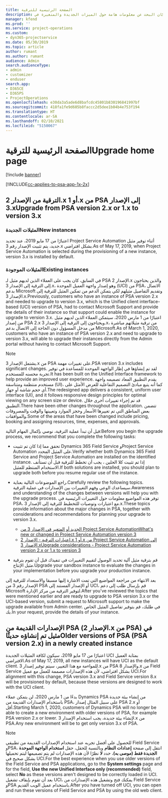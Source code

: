 ```yaml
---
title: الصفحة الرئيسية للترقية
description: يوضح هذا الموضوع مكان البحث عن معلومات هامة حول الميزات الجديدة والمتغيرة في Dynamics 365 Project Service Automation، وعملية الترقية إلى الإصدار الأحدث.
manager: kfend
ms.prod: ''
ms.service: project-operations
ms.custom:
- dyn365-projectservice
ms.date: 05/30/2019
ms.topic: article
author: rumant
ms.author: rumant
audience: Admin
search.audienceType:
- admin
- customizer
- enduser
search.app:
- D365CE
- D365PS
- ProjectOperations
ms.openlocfilehash: e30da3a5ade6d8bafcdc45801b830196841997bf
ms.sourcegitcommit: 418fa1fe9d605b8faccc2d5dee1b04b4e753f194
ms.translationtype: HT
ms.contentlocale: ar-SA
ms.lasthandoff: 02/10/2021
ms.locfileid: "5150067"
---
```

# <a name="upgrade-home-page"></a><span data-ttu-id="db6a0-103">الصفحة الرئيسية للترقية</span><span class="sxs-lookup"><span data-stu-id="db6a0-103">Upgrade home page</span></span>

[!include [banner](../includes/psa-now-project-operations.md)]

[!INCLUDE[cc-applies-to-psa-app-1x-2x](../includes/cc-applies-to-psa-app-1x-2x.md)]

## <a name="upgrade-from-psa-version-2x-or-1x-to-version-3x"></a><span data-ttu-id="db6a0-104">الترقية من الإصدار 2.x أو 1.x من PSA إلى الإصدار 3.x</span><span class="sxs-lookup"><span data-stu-id="db6a0-104">Upgrade from PSA version 2.x or 1.x to version 3.x</span></span>

### <a name="new-instances"></a><span data-ttu-id="db6a0-105">المثيلات الجديدة</span><span class="sxs-lookup"><span data-stu-id="db6a0-105">New instances</span></span>

<span data-ttu-id="db6a0-106">اعتبارًا من 17 مايو 2019، عند تحديد Project Service Automation أثناء توفير مثيل جديد، يتم تثبيت الإصدار رقم 3.x بشكل افتراضي.</span><span class="sxs-lookup"><span data-stu-id="db6a0-106">As of May 17, 2019, when Project Service Automation is selected during the provisioning of a new instance, version 3.x is installed by default.</span></span>

### <a name="existing-instances"></a><span data-ttu-id="db6a0-107">المثيلات الموجودة</span><span class="sxs-lookup"><span data-stu-id="db6a0-107">Existing instances</span></span>

<span data-ttu-id="db6a0-108">في السابق، كان يجب على العملاء الذين لديهم مثيل لـ PSA الإصدار 2.x والذين يحتاجون إلى الترقية إلى الإصدار 3.x، وهو إصدار واجهة العميل الموحدة (UCI) من PSA، الاتصال بدعم Microsoft وتقديم التفاصيل مثيلهم لكي يتمكن الدعم من تمكين المثيل للترقية إلى الإصدار 3.x.</span><span class="sxs-lookup"><span data-stu-id="db6a0-108">Previously, customers who have an instance of PSA version 2.x and needed to upgrade to version 3.x, which is the Unified client interface-based (UCI) version of PSA, had to contact Microsoft Support and provide the details of their instance so that support could enable the instance for upgrade to version 3.x.</span></span> <span data-ttu-id="db6a0-109">اعتبارًا من 1 مارس 2020، سيتمكن العملاء الذين لديهم مثيل من إصدار PSA 2.x ويحتاجون إلى الترقية إلى الإصدار 3.x، من ترقية مثيلاتهم مباشرة من مدخل المسؤول دون الحاجة إلى الاتصال بدعم Microsoft.</span><span class="sxs-lookup"><span data-stu-id="db6a0-109">As of March 1, 2020, customers who have an instance of PSA version 2.x and need to upgrade to version 3.x, will able to upgrade their instances directly from the Admin portal without having to contact Microsoft Support.</span></span>  

> [!NOTE]
> <span data-ttu-id="db6a0-110">يشتمل الإصدار 3.x من PSA على تغييرات مهمة.</span><span class="sxs-lookup"><span data-stu-id="db6a0-110">PSA version 3.x includes significant changes.</span></span> <span data-ttu-id="db6a0-111">لقد تم إنشاؤها في إظار الواجهة الموحدة للمساعدة في توفير تجربة محسنه للمستخدم.</span><span class="sxs-lookup"><span data-stu-id="db6a0-111">It has been built on the Unified Interface framework to help provide an improved user experience.</span></span> <span data-ttu-id="db6a0-112">يقدم التطبيق المعاد تصميمه واجهة مستخدم منتظمة ومتناسقة (UI)، كما أنه يتبع مبادئ التصميم التفاعلية للعرض الأمثل على أي حجم شاشة أو جهاز.</span><span class="sxs-lookup"><span data-stu-id="db6a0-112">The redesigned app delivers a consistent, uniform user interface (UI), and it follows responsive design principles for optimal viewing on any screen size or device.</span></span> <span data-ttu-id="db6a0-113">قد تم إجراء تغييرات أخرى خلال التطبيق.</span><span class="sxs-lookup"><span data-stu-id="db6a0-113">There have been other changes throughout the application.</span></span> <span data-ttu-id="db6a0-114">تتضمن بعض المناطق التي تم تغييرها الأسعار وحجز الموارد وتعيينها والوقت والمصروفات والموافقات.</span><span class="sxs-lookup"><span data-stu-id="db6a0-114">Some of the areas that have been changed include pricing, booking and assigning resources, time, expenses, and approvals.</span></span>

<span data-ttu-id="db6a0-115">قبل أن تبدأ عملية الترقية، نوصي بإكمال المهام التالية:</span><span class="sxs-lookup"><span data-stu-id="db6a0-115">Before you begin the upgrade process, we recommend that you complete the following tasks:</span></span>

- <span data-ttu-id="db6a0-116">تحقق مما إذا كان تم تثبيت Dynamics 365 Field Service وProject Service Automation على المثيل المحدد.</span><span class="sxs-lookup"><span data-stu-id="db6a0-116">Verify whether both Dynamics 365 Field Service and Project Service Automation are installed on the identified instance.</span></span> <span data-ttu-id="db6a0-117">إذا تم تثبيت كلا الحلين ، يجب أن تخطط للترقية قبل أن تستأنف الاستخدام المنتظم للمثيل.</span><span class="sxs-lookup"><span data-stu-id="db6a0-117">If both solutions are installed, you should plan to upgrade both before you resume regular use of the instance.</span></span>
- <span data-ttu-id="db6a0-118">راجع الموضوعات التالية بعناية.</span><span class="sxs-lookup"><span data-stu-id="db6a0-118">Carefully review the following topics.</span></span> <span data-ttu-id="db6a0-119">سيساعدك الوعي وفهم التغييرات بين الإصدارات في عملية الترقية.</span><span class="sxs-lookup"><span data-stu-id="db6a0-119">Awareness and understanding of the changes between versions will help you with the upgrade process.</span></span> <span data-ttu-id="db6a0-120">توفر هذه المواضيع معلومات حول التغييرات الرئيسية في PSA، مع اعتبارات وتوصيات للتخطيط للترقية إلى الإصدار 3.x.</span><span class="sxs-lookup"><span data-stu-id="db6a0-120">These topics provide information about the major changes in PSA, together with considerations and recommendations for planning your upgrade to version 3.x.</span></span>

    - [<span data-ttu-id="db6a0-121">الجديد أو المتغير في الإصدار 3 من Project Service Automation</span><span class="sxs-lookup"><span data-stu-id="db6a0-121">What's new or changed in Project Service Automation version 3</span></span>](whats-new-changed-v3.md)
    - [<span data-ttu-id="db6a0-122">اعتبارات الترقية - الإصدار 2.x أو 1.x من Project Service Automation إلى الإصدار 3.x</span><span class="sxs-lookup"><span data-stu-id="db6a0-122">Upgrade considerations - Project Service Automation version 2.x or 1.x to version 3</span></span>](upgrade-v3.md)

- <span data-ttu-id="db6a0-123">قم بترقية مثيل آلية تحديد الوصول لتقييم التغييرات في تنفيذك قبل أن تقوم بترقية مثيل الإنتاج.</span><span class="sxs-lookup"><span data-stu-id="db6a0-123">Upgrade your sandbox instance to evaluate the changes in your implementation before you upgrade your production instance.</span></span>

<span data-ttu-id="db6a0-124">بعد الانتهاء من مراجعة المواضيع التي تمت الاشارة إليها مسبقا والاستعداد للترقية إلى الإصدار رقم 3 من PSA أو الإصدار المستند إلى UCI، قم بإرسال طلب إلى دعم Microsoft لتوفير الترقية من مركز الإدارة.</span><span class="sxs-lookup"><span data-stu-id="db6a0-124">After you've reviewed the topics that were mentioned earlier and are ready to upgrade to PSA version 3.x or the UCI-based version, submit a request to Microsoft support to make the upgrade available from Admin center.</span></span> <span data-ttu-id="db6a0-125">في طلبك، قم بتوفير تفاصيل المثيل الخاص بك.</span><span class="sxs-lookup"><span data-stu-id="db6a0-125">In your request, provide the details of your instance.</span></span>

## <a name="older-versions-of-psa-psa-version-2x-in-a-newly-created-instance"></a><span data-ttu-id="db6a0-126">الإصدارات القديمة من PSA (الإصدار 2.x من PSA) في مثيل تم إنشاؤه حديثًا</span><span class="sxs-lookup"><span data-stu-id="db6a0-126">Older versions of PSA (PSA version 2.x) in a newly created instance</span></span>

<span data-ttu-id="db6a0-127">اعتبارًا من 17 مايو 2019، سيكون لكافة المثيلات الجديدة UCI بمثابة العميل الافتراضي.</span><span class="sxs-lookup"><span data-stu-id="db6a0-127">As of May 17, 2019, all new instances will have UCI as the default client.</span></span> <span data-ttu-id="db6a0-128">للمواءمة مع هذا التغيير، سيتم توفير إصدار 3.x من PSA والإصدار 8.x من Field Service بشكل افتراضي، لأن هذه الإصدارات مصممة للعمل مع عميل UCI.</span><span class="sxs-lookup"><span data-stu-id="db6a0-128">For alignment with this change, PSA version 3.x and Field Service version 8.x will be provisioned by default, because these versions are designed to work with the UCI client.</span></span>

<span data-ttu-id="db6a0-129">بدءًا من 1 مارس 2020، لن يتمكن عملاء Dynamics PSA من إنشاء بيئة جديدة باستخدام الإصدارات القديمة من PSA، على سبيل المثال إصدار PSA 2.x أو أقل.</span><span class="sxs-lookup"><span data-stu-id="db6a0-129">Starting March 1, 2020, customers of Dynamics PSA will no longer be able to create a new environment with older versions of PSA, for example PSA version 2.x or lower.</span></span> <span data-ttu-id="db6a0-130">لإنشاء بيئة جديدة، يجب استخدام الإصدار 3.x من PSA.</span><span class="sxs-lookup"><span data-stu-id="db6a0-130">Any new environment will be to get only version 3.x of PSA.</span></span>

> [!NOTE]
> <span data-ttu-id="db6a0-131">للحصول على أفضل تجربه عند استخدام الإصدارات القديمة من تطبيقي Field Service وPSA، انتقل إلى صفحة **إعدادات النظام** وبالنسبة للحقل، حقل **استخدام الواجهة الموحدة الجديدة فقط (موصى به)**، حدد **لا** نظرًا لأن هذه الإصدارات لم يتم تصميمها ليتم تحميلها بشكل صحيح في UCI.</span><span class="sxs-lookup"><span data-stu-id="db6a0-131">For the best experience when you use older versions of the Field Service and PSA applications, go to the **System settings** page and for the field, **Use the new Unified Interface only (recommended)** field, select **No** as these versions aren't designed to be correctly loaded in UCI.</span></span> <span data-ttu-id="db6a0-132">بعد أن تقوم بإيقاف تشغيل UCI، يمكنك فتح وتشغيل هذه الإصدارات من Field Service وPSA باستخدام عميل الويب القديم.</span><span class="sxs-lookup"><span data-stu-id="db6a0-132">After you have turned off UCI, you can open and run these versions of Field Service and PSA by using the old web client.</span></span> 
